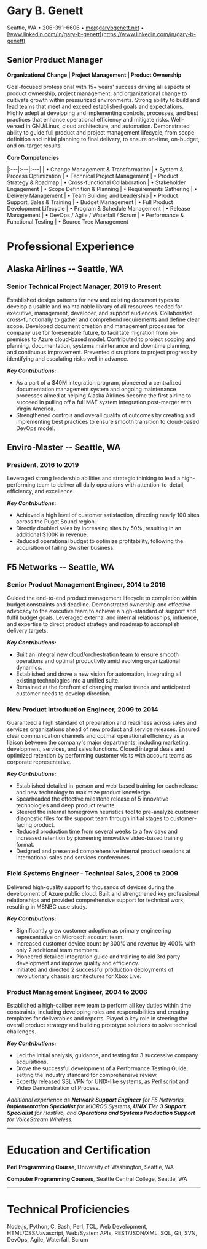 <!--
% Gary B. Genett
% Senior Product Manager
% v6.5 (2019-11-20)
-->

<!-- ############################################################### -->

<!--
[docx]
  * show special characters
  * margins
    * top: 0.5
    * bottom: 0.5
    * left: 0.7
    * right: 0.6
  * ctrl-a
    * black
    * justify
    * design -> paragraph spacing -> compact
    * size: 10
  * titles
    * center
    * name = size: 20 + remove space before paragraph + remove space after paragraph
    * information = remove space before paragraph + remove space after paragraph
    * title = size: 16 + add space before paragraph + remove space after paragraph
    * sub-title = size: 12 + add space after paragraph
  * table
    * header = center + bold + underline + italic
    * header = remove space before paragraph + remove space after paragraph
  * horizontal lines
    * format -> picture = height: 0.1 + use solid color (no shade)
    * add before each section
  * headers
    * sections = size: 12 + center + all capital letters
    * sections = remove space before paragraph + remove space after paragraph
  * experience
    * companies = underline + no bold + add space before paragraph
    * first company = remove space before paragraph
    * titles = add space before paragraph
    * dates = no bold (including comma)
    * final paragraph = center + add space before paragraph + add space after paragraph
  * bottom sections
    * center
  * header and footer
    * design -> options = different first page + different odd and even pages
    * first page footer = "...continued..."
    * first page footer = right + italic
    * second page header = "Gary B. Genett -- Page 2"
    * second page header = replace " -- " with "[3 spaces] [insert -> symbol -> bullet] [3 spaces]"
    * second page header = duplicate titles font + size: 14 [name] + size: 12 [spaces + bullet + page]
    * second page header = center + bold + remove space before paragraph + remove space after paragraph
    * second page header = copy/paste horizontal line + remove space before paragraph + add space after paragraph
    * second page header = horizontal line -> format -> picture = height: 1
  * other
    * insert page break, if needed
    * remove trailing empty lines
  * hide special characters
  * (copy to manager resume and update title)
-->

<!-- ############################################################### -->

# Gary B. Genett

Seattle, WA &#8226; 206-391-6606 &#8226; <me@garybgenett.net> &#8226; [www.linkedin.com/in/gary-b-genett](https://www.linkedin.com/in/gary-b-genett)

<!-- ------------------------------------------------------------------------ -->

## Senior Product Manager

**Organizational Change \| Project Management \| Product Ownership**

Goal-focused professional with 15+ years' success driving all aspects of product ownership, project management, and organizational change to cultivate growth within pressurized environments.  Strong ability to build and lead teams that meet and exceed established goals and expectations.  Highly adept at developing and implementing controls, processes, and best practices that enhance operational efficiency and mitigate risks.  Well-versed in GNU/Linux, cloud architecture, and automation.  Demonstrated ability to guide full product and project management lifecycle, from scope definition and initial planning to final delivery, to ensure on-time, on-budget, and on-target results.

**Core Competencies**

|:---|:---|:---|
| &#8226; Change Management & Transformation | &#8226; System & Process Optimization      | &#8226; Technical Project Management
| &#8226; Product Strategy & Roadmap         | &#8226; Cross-functional Collaboration     | &#8226; Stakeholder Engagement
| &#8226; Scope Definition & Planning        | &#8226; Requirements Gathering             | &#8226; Delivery Management
| &#8226; Team Building and Leadership       | &#8226; Product Support, Sales & Training  | &#8226; Budget Management
| &#8226; Full Product Development Lifecycle | &#8226; Program & Schedule Management      | &#8226; Release Management
| &#8226; DevOps / Agile / Waterfall / Scrum | &#8226; Performance & Functional Testing   | &#8226; Source Tree Management

<!-- ------------------------------------------------------------------------ -->

# Professional Experience

## Alaska Airlines -- Seattle, WA

### Senior Technical Project Manager, 2019 to Present

Established design patterns for new and existing document types to develop a usable and maintainable library of all resources needed for executive, management, developer, and support audiences.  Collaborated cross-functionally to gather and comprehend requirements and define clear scope.  Developed document creation and management processes for company use for foreseeable future, to facilitate migration from on-premises to Azure cloud-based model.  Contributed to project scoping and planning, documentation, systems maintenance and downtime planning, and continuous improvement.  Prevented disruptions to project progress by identifying and escalating risks well in advance.

**_Key Contributions:_**

  * As a part of a $40M integration program, pioneered a centralized documentation management system and ongoing maintenance processes aimed at helping Alaska Airlines become the first airline to succeed in pulling off a full M&E system integration post-merger with Virgin America.
  * Strengthened controls and overall quality of outcomes by creating and implementing best practices to ensure smooth transition to cloud-based DevOps model.

## Enviro-Master -- Seattle, WA

### President, 2016 to 2019

Leveraged strong leadership abilities and strategic thinking to lead a high-performing team to deliver all daily operations with attention-to-detail, efficiency, and excellence.

**_Key Contributions:_**

  * Achieved a high level of customer satisfaction, directing nearly 100 sites across the Puget Sound region.
  * Directly doubled sales by increasing sites by 50%, resulting in an additional $100K in revenue.
  * Reduced operational budget to optimize profitability, following the acquisition of failing Swisher business.

## F5 Networks -- Seattle, WA

### Senior Product Management Engineer, 2014 to 2016

Guided the end-to-end product management lifecycle to completion within budget constraints and deadline.  Demonstrated ownership and effective advocacy to the executive team to achieve a high-standard of support and fulfil budget goals.  Leveraged external and internal relationships, influence, and expertise to direct product strategy and roadmap to accomplish delivery targets.

**_Key Contributions:_**

  * Built an integral new cloud/orchestration team to ensure smooth operations and optimal productivity amid evolving organizational dynamics.
  * Established and drove a new vision for automation, integrating all existing technologies into a unified suite.
  * Remained at the forefront of changing market trends and anticipated customer needs to develop direction.

### New Product Introduction Engineer, 2009 to 2014

Guaranteed a high standard of preparation and readiness across sales and services organizations ahead of new product and service releases.  Ensured clear communication channels and optimal operational efficiency as a liaison between the company's major departments, including marketing, development, services, and sales functions.  Closed integral deals and optimized retention by performing customer visits with account teams as corporate representative.

**_Key Contributions:_**

  * Established detailed in-person and web-based training for each release and new technology to maximize product knowledge.
  * Spearheaded the effective milestone release of 5 innovative technologies and deep product rewrite.
  * Steered the internal homegrown heuristics tool to pre-analyze customer diagnostic files for the support team through initial stages to customer-facing product.
  * Reduced production time from several weeks to a few days and increased retention by pioneering innovative video-based training format.
  * Designed and presented comprehensive internal product sessions at international sales and services conferences.

### Field Systems Engineer - Technical Sales, 2006 to 2009

Delivered high-quality support to thousands of devices during the development of Azure public cloud.  Built and strengthened key professional relationships and provided comprehensive support for technical work, resulting in MSNBC case study.

**_Key Contributions:_**

  * Significantly grew customer adoption as primary engineering representative on Microsoft account team.
  * Increased customer device count by 300% and revenue by 400% with only 2 additional team members.
  * Pioneered detailed integration guide and training to aid 3rd party development and improve quality and efficiency.
  * Initiated and directed 2 successful production deployments of revolutionary chassis architectures for Xbox Live.

### Product Management Engineer, 2004 to 2006

Established a high-caliber new team to perform all key duties within time constraints, including developing roles and responsibilities and creating templates for deliverables and reports.  Played a key role in steering the overall product strategy and building prototype solutions to solve technical challenges.

**_Key Contributions:_**

  * Led the initial analysis, guidance, and testing for 3 successive company acquisitions.
  * Drove the successful development of a Performance Testing Guide, setting the industry standard for comprehensive review.
  * Expertly released SSL VPN for UNIX-like systems, as Perl script and Video Demonstration of Process.

*Additional experience as **Network Support Engineer** for F5 Networks, **Implementation Specialist** for MICROS Systems, **UNIX Tier 3 Support Specialist** for HostPro, and **Operations and Systems Production Support** for VoiceStream Wireless.*

<!-- and numerous roles within the hospitality industry. -->

------------------------------------------------------------------------

# Education and Certification

**Perl Programming Course**, University of Washington, Seattle, WA

**Computer Programming Courses**, Seattle Central College, Seattle, WA

------------------------------------------------------------------------

# Technical Proficiencies

Node.js, Python, C, Bash, Perl, TCL, Web Development, HTML/CSS/Javascript, Web/System APIs, REST/JSON/XML, SQL, Git, SVN, DevOps, Agile, Waterfall, Scrum
